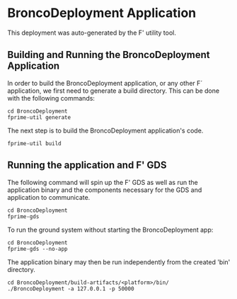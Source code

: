 # BroncoDeployment Application

This deployment was auto-generated by the F' utility tool.

## Building and Running the BroncoDeployment Application

In order to build the BroncoDeployment application, or any other F´ application, we first need to generate a build directory. This can be done with the following commands:

```
cd BroncoDeployment
fprime-util generate
```

The next step is to build the BroncoDeployment application's code.
```
fprime-util build
```

## Running the application and F' GDS

The following command will spin up the F' GDS as well as run the application binary and the components necessary for the GDS and application to communicate.

```
cd BroncoDeployment
fprime-gds
```

To run the ground system without starting the BroncoDeployment app:
```
cd BroncoDeployment
fprime-gds --no-app
```

The application binary may then be run independently from the created 'bin' directory.

```
cd BroncoDeployment/build-artifacts/<platform>/bin/
./BroncoDeployment -a 127.0.0.1 -p 50000
```
